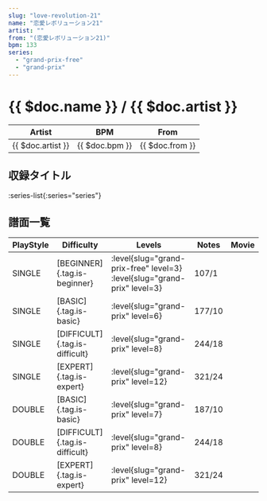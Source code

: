 ```yaml
---
slug: "love-revolution-21"
name: "恋愛レボリューション21"
artist: ""
from: "(恋愛レボリューション21)"
bpm: 133
series:
  - "grand-prix-free"
  - "grand-prix"
---
```


# {{ $doc.name }} / {{ $doc.artist }}

|Artist|BPM|From|
|------|---|----|
|{{ $doc.artist }}|{{ $doc.bpm }}|{{ $doc.from }}|

## 収録タイトル

:series-list{:series="series"}

## 譜面一覧

|PlayStyle|Difficulty|Levels|Notes|Movie|
|---------|----------|------|-----|-----|
|SINGLE|[BEGINNER]{.tag.is-beginner}|<div class="field is-grouped is-grouped-multiline"> :level{slug="grand-prix-free" level=3} :level{slug="grand-prix" level=3}</div>|107/1||
|SINGLE|[BASIC]{.tag.is-basic}|<div class="field is-grouped is-grouped-multiline"> :level{slug="grand-prix" level=6}</div>|177/10||
|SINGLE|[DIFFICULT]{.tag.is-difficult}|<div class="field is-grouped is-grouped-multiline"> :level{slug="grand-prix" level=8}</div>|244/18||
|SINGLE|[EXPERT]{.tag.is-expert}|<div class="field is-grouped is-grouped-multiline"> :level{slug="grand-prix" level=12}</div>|321/24||
|DOUBLE|[BASIC]{.tag.is-basic}|<div class="field is-grouped is-grouped-multiline"> :level{slug="grand-prix" level=7}</div>|187/10||
|DOUBLE|[DIFFICULT]{.tag.is-difficult}|<div class="field is-grouped is-grouped-multiline"> :level{slug="grand-prix" level=8}</div>|244/18||
|DOUBLE|[EXPERT]{.tag.is-expert}|<div class="field is-grouped is-grouped-multiline"> :level{slug="grand-prix" level=12}</div>|321/24||
